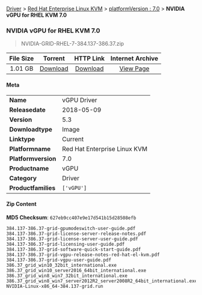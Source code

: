 
[Driver](/README.md)  >  [Red Hat Enterprise Linux KVM](/index/Driver/Red_Hat_Enterprise_Linux_KVM.md)  >  [platformVersion : 7.0](/index/Driver/Red_Hat_Enterprise_Linux_KVM/7.0.md)  >  **NVIDIA vGPU for RHEL KVM 7.0**


###    NVIDIA vGPU for RHEL KVM 7.0

> NVIDIA-GRID-RHEL-7-384.137-386.37.zip   


| **File Size** | **Torrent**  | **HTTP Link** | **Internet Archive** |
|:-------------:|:------------:|:-------------:|:--------------------:|
| 1.01 GB |  [Download](https://archive.org/download/nvgpu_NVIDIA-GRID-RHEL-7-384.137-386.37.zip/nvgpu_NVIDIA-GRID-RHEL-7-384.137-386.37.zip_archive.torrent)       | [Download](https://archive.org/compress/nvgpu_NVIDIA-GRID-RHEL-7-384.137-386.37.zip) | [View Page](https://archive.org/details/nvgpu_NVIDIA-GRID-RHEL-7-384.137-386.37.zip)       |

#### Meta

<table>
<tr><td><strong>Name</strong></td><td>vGPU Driver</td></tr>
<tr><td><strong>Releasedate</strong></td><td>2018-05-09</td></tr>
<tr><td><strong>Version</strong></td><td>5.3</td></tr>
<tr><td><strong>Downloadtype</strong></td><td>Image</td></tr>
<tr><td><strong>Linktype</strong></td><td>Current</td></tr>
<tr><td><strong>Platformname</strong></td><td>Red Hat Enterprise Linux KVM</td></tr>
<tr><td><strong>Platformversion</strong></td><td>7.0</td></tr>
<tr><td><strong>Productname</strong></td><td>vGPU</td></tr>
<tr><td><strong>Category</strong></td><td>Driver</td></tr>
<tr><td><strong>Productfamilies</strong></td><td><code>['vGPU']</code></td></tr>
</table>

#### Zip Content

**MD5 Checksum**: `627eb9cc407e9e17d541b15d28508efb`

```text
384.137-386.37-grid-gpumodeswitch-user-guide.pdf
384.137-386.37-grid-license-server-release-notes.pdf
384.137-386.37-grid-license-server-user-guide.pdf
384.137-386.37-grid-licensing-user-guide.pdf
384.137-386.37-grid-software-quick-start-guide.pdf
384.137-386.37-grid-vgpu-release-notes-red-hat-el-kvm.pdf
384.137-386.37-grid-vgpu-user-guide.pdf
386.37_grid_win10_32bit_international.exe
386.37_grid_win10_server2016_64bit_international.exe
386.37_grid_win8_win7_32bit_international.exe
386.37_grid_win8_win7_server2012R2_server2008R2_64bit_international.exe
NVIDIA-Linux-x86_64-384.137-grid.run
```